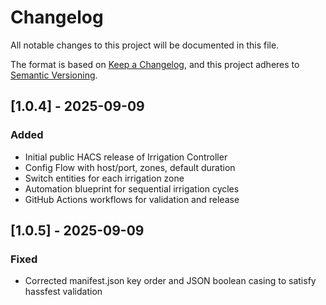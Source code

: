# Changelog

All notable changes to this project will be documented in this file.

The format is based on [Keep a Changelog](https://keepachangelog.com/en/1.0.0/),
and this project adheres to [Semantic Versioning](https://semver.org/spec/v2.0.0.html).

## [1.0.4] - 2025-09-09
### Added
- Initial public HACS release of Irrigation Controller
- Config Flow with host/port, zones, default duration
- Switch entities for each irrigation zone
- Automation blueprint for sequential irrigation cycles
- GitHub Actions workflows for validation and release


## [1.0.5] - 2025-09-09
### Fixed
- Corrected manifest.json key order and JSON boolean casing to satisfy hassfest validation
